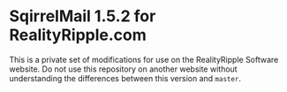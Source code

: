 # SqirrelMail 1.5.2 for RealityRipple.com

This is a private set of modifications for use on the RealityRipple Software website.
Do not use this repository on another website without understanding the differences between this version and `master`.

